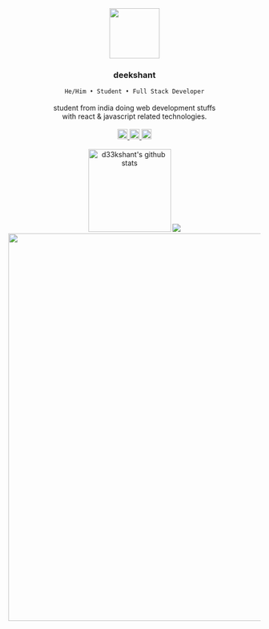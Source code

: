 <div align="center">
	<img src="https://media.giphy.com/media/WFZvB7VIXBgiz3oDXE/giphy.gif" width="100"/>
	<h3>deekshant</h3>
	<code>He/Him • Student • Full Stack Developer</code> <br /><br />
	student from india doing web development stuffs
	<br />
	with react & javascript related technologies.
	<br />
	<br />
	<a href="http://d33kshant.me">
		<img height="20" src="https://img.shields.io/badge/Portfolio-8957e5?style=flat&logo=awesome-lists&logoColor=white" alt="Youtube Badge"/>
	</a>
	<a href="https://linkedin.com/in/d33kshant">
		<img  height="20" src="https://img.shields.io/badge/LinkedIn-1f6feb?style=flat&logo=linkedin&logoColor=white" alt="LinkedIn Badge"/>
	</a>
	<a href="mailto:d33kshant@gmail.com">
		<img height="20" src="https://img.shields.io/badge/Contact-238636?style=flat&logo=gmail&logoColor=white" alt="Twitter Badge"/>
	</a>
	<br />
	<br />
	<img height="165px" src="https://github-readme-stats.vercel.app/api?username=d33kshant&count_private=true&border_color=0d1117&title_color=58a6ff&text_color=c9d1d9&show_icons=true&theme=github_dark" alt="d33kshant's github stats" />
	<img src="https://github-readme-stats.vercel.app/api/top-langs/?username=d33kshant&layout=compact&border_color=0d1117&title_color=58a6ff&text_color=c9d1d9&show_icons=true&theme=github_dark" />
	<img width="772.84px" src="https://activity-graph.herokuapp.com/graph?username=d33kshant&bg_color=0d1117&color=c8d0d9&line=555&point=58a6ff&area=true&hide_border=true&radius=4.5" />
</div>
